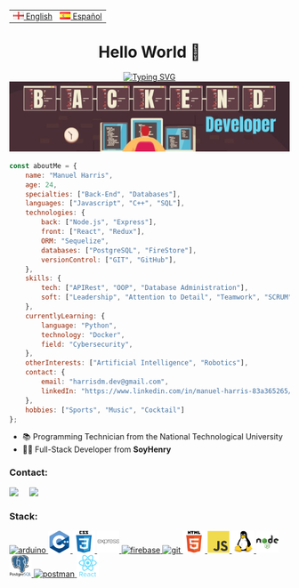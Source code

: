 <table align="right">
 <td><a href="README_en.md"><img src="img/en-flag.png" height="13"> English</a></td>
 <td><a href="README.md"><img src="img/es-flag.png" height="13"> Español</a></td>
</table>

<br/>
<br/>

<h1 align="center">Hello World 👋</h1>

<div align="center">
<a href="https://git.io/typing-svg"><img src="https://readme-typing-svg.demolab.com?font=Fira+Code&pause=1000&center=true&vCenter=true&width=435&lines=Back-End+Developer+(Node.Js);Database+Administrator+(SQL);Software+developer+(C%2B%2B)" alt="Typing SVG" /></a>
 </div>

<img src="img/banner.jpeg">

```javascript
const aboutMe = {
    name: "Manuel Harris",
    age: 24,
    specialties: ["Back-End", "Databases"],
    languages: ["Javascript", "C++", "SQL"],
    technologies: {
        back: ["Node.js", "Express"],
        front: ["React", "Redux"],
        ORM: "Sequelize",
        databases: ["PostgreSQL", "FireStore"],
        versionControl: ["GIT", "GitHub"],
    },
    skills: {
        tech: ["APIRest", "OOP", "Database Administration"],
        soft: ["Leadership", "Attention to Detail", "Teamwork", "SCRUM"]
    },
    currentlyLearning: {
        language: "Python",
        technology: "Docker",
        field: "Cybersecurity", 
    },
    otherInterests: ["Artificial Intelligence", "Robotics"],
    contact: {
        email: "harrisdm.dev@gmail.com",
        linkedIn: "https://www.linkedin.com/in/manuel-harris-83a365265/"
    },
    hobbies: ["Sports", "Music", "Cocktail"]
};
```

- 📚 Programming Technician from the National Technological University
- 👨‍💻 Full-Stack Developer from **SoyHenry**

<h3 align="left">Contact:</h3>
<p align="left">
<a href="https://www.linkedin.com/in/manuel-harris-83a365265//"><img src="https://img.shields.io/badge/linkedin-%230077B5.svg?&style=for-the-badge&logo=linkedin&logoColor=white" /></a>&nbsp;&nbsp;&nbsp;&nbsp;
<a href="mailto:harrisdm.dev@gmail.com?Subject=Hello%20Manuel,%20tell%20me%20more%20about%20you%20and%20your%20skills"><img src="https://img.shields.io/badge/gmail-%23D14836.svg?&style=for-the-badge&logo=gmail&logoColor=white" /></a>&nbsp;&nbsp;&nbsp;&nbsp

<h3 align="left">Stack:</h3>
<p align="left"> <a href="https://www.arduino.cc/" target="_blank" rel="noreferrer"> <img src="https://cdn.worldvectorlogo.com/logos/arduino-1.svg" alt="arduino" width="40" height="40"/> </a> <a href="https://www.w3schools.com/cpp/" target="_blank" rel="noreferrer"> <img src="https://raw.githubusercontent.com/devicons/devicon/master/icons/cplusplus/cplusplus-original.svg" alt="cplusplus" width="40" height="40"/> </a> <a href="https://www.w3schools.com/css/" target="_blank" rel="noreferrer"> <img src="https://raw.githubusercontent.com/devicons/devicon/master/icons/css3/css3-original-wordmark.svg" alt="css3" width="40" height="40"/> </a> <a href="https://expressjs.com" target="_blank" rel="noreferrer"> <img src="https://raw.githubusercontent.com/devicons/devicon/master/icons/express/express-original-wordmark.svg" alt="express" width="40" height="40"/> </a> <a href="https://firebase.google.com/" target="_blank" rel="noreferrer"> <img src="https://www.vectorlogo.zone/logos/firebase/firebase-icon.svg" alt="firebase" width="40" height="40"/> </a> <a href="https://git-scm.com/" target="_blank" rel="noreferrer"> <img src="https://www.vectorlogo.zone/logos/git-scm/git-scm-icon.svg" alt="git" width="40" height="40"/> </a> <a href="https://www.w3.org/html/" target="_blank" rel="noreferrer"> <img src="https://raw.githubusercontent.com/devicons/devicon/master/icons/html5/html5-original-wordmark.svg" alt="html5" width="40" height="40"/> </a> <a href="https://developer.mozilla.org/en-US/docs/Web/JavaScript" target="_blank" rel="noreferrer"> <img src="https://raw.githubusercontent.com/devicons/devicon/master/icons/javascript/javascript-original.svg" alt="javascript" width="40" height="40"/> </a> <a href="https://www.linux.org/" target="_blank" rel="noreferrer"> <img src="https://raw.githubusercontent.com/devicons/devicon/master/icons/linux/linux-original.svg" alt="linux" width="40" height="40"/> </a> <a href="https://nodejs.org" target="_blank" rel="noreferrer"> <img src="https://raw.githubusercontent.com/devicons/devicon/master/icons/nodejs/nodejs-original-wordmark.svg" alt="nodejs" width="40" height="40"/> </a> <a href="https://www.postgresql.org" target="_blank" rel="noreferrer"> <img src="https://raw.githubusercontent.com/devicons/devicon/master/icons/postgresql/postgresql-original-wordmark.svg" alt="postgresql" width="40" height="40"/> </a> <a href="https://postman.com" target="_blank" rel="noreferrer"> <img src="https://www.vectorlogo.zone/logos/getpostman/getpostman-icon.svg" alt="postman" width="40" height="40"/> </a> <a href="https://reactjs.org/" target="_blank" rel="noreferrer"> <img src="https://raw.githubusercontent.com/devicons/devicon/master/icons/react/react-original-wordmark.svg" alt="react" width="40" height="40"/> </a> </p>
